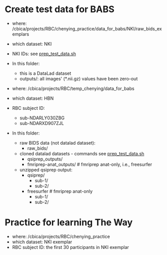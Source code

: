 # Create test data for BABS

* where: /cbica/projects/RBC/chenying_practice/data_for_babs/NKI/raw_bids_exemplars
* which dataset: NKI
* NKI IDs: see [prep_test_data.sh](prep_test_data.sh)
* In this folder:
    * this is a DataLad dataset
    * outputs/: all images' (*.nii.gz) values have been zero-out




* where: /cbica/projects/RBC/temp_chenying/data_for_babs
* which dataset: HBN
* RBC subject ID:
    * sub-NDARLY030ZBG
    * sub-NDARXD907ZJL
* In this folder:
    * raw BIDS data (not datalad dataset):
        * raw_bids/
    * cloned datalad datasets - commands see [prep_test_data.sh](prep_test_data.sh)
        * qsiprep_outputs/
        * fmriprep-anat_outputs/   # fmriprep anat-only, i.e., freesurfer
    * unzipped qsiprep output:
        * qsiprep/
            * sub-1/
            * sub-2/
        * freesurfer  # fmriprep anat-only
            * sub-1/
            * sub-2/

# Practice for learning The Way

* where: /cbica/projects/RBC/chenying_practice
* which dataset: NKI exemplar
* RBC subject ID: the first 30 participants in NKI exemplar
